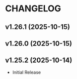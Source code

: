 # CHANGELOG

<!-- version list -->

## v1.26.1 (2025-10-15)


## v1.26.0 (2025-10-15)


## v1.25.2 (2025-10-14)

- Initial Release
